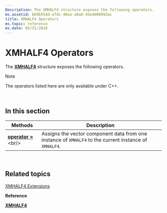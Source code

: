 ```yaml
---
Description: The XMHALF4 structure exposes the following operators.
ms.assetid: b69b554d-afdc-48ea-a8a6-45e4000993ac
title: XMHALF4 Operators
ms.topic: reference
ms.date: 05/31/2018
---
```


# XMHALF4 Operators

The [**XMHALF4**](/windows/desktop/api/DirectXPackedVector/ns-directxpackedvector-xmhalf4) structure exposes the following operators.

> [!Note]  
> The operators listed here are only available under C++.

 

## In this section



| Methods                                              | Description                                                                                                        |
|------------------------------------------------------|--------------------------------------------------------------------------------------------------------------------|
| [**operator =**](https://msdn.microsoft.com/library/Ee419678(v=VS.85).aspx)<br/> | Assigns the vector component data from one instance of `XMHALF4` to the current instance of `XMHALF4`. <br/> |



 

## Related topics

<dl> <dt>

[XMHALF4 Extensions](ovw-xmhalf4-extensions.md)
</dt> <dt>

**Reference**
</dt> <dt>

[**XMHALF4**](/windows/desktop/api/DirectXPackedVector/ns-directxpackedvector-xmhalf4)
</dt> </dl>

 

 




